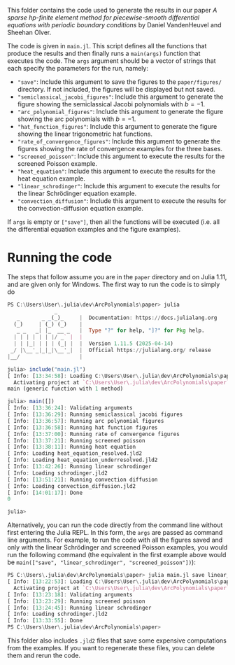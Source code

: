 This folder contains the code used to generate the results in our paper _A sparse $hp$-finite element method for piecewise-smooth differential equations with periodic boundary conditions_ by Daniel VandenHeuvel and Sheehan Olver. 

The code is given in `main.jl`. This script defines all the functions that produce the results and then finally runs a `main(args)` function that executes the code. The `args` argument should be a vector of strings that each specify the parameters for the run, namely:
- `"save"`: Include this argument to save the figures to the `paper/figures/` directory. If not included, the figures will be displayed but not saved.
- `"semiclassical_jacobi_figures"`: Include this argument to generate the figure showing the semiclassical Jacobi polynomials with $b = -1$.
- `"arc_polynomial_figures"`: Include this argument to generate the figure showing the arc polynomials with $b = -1$.
- `"hat_function_figures"`: Include this argument to generate the figure showing the linear trigonometric hat functions.
- `"rate_of_convergence_figures"`: Include this argument to generate the figures showing the rate of convergence examples for the three bases.
- `"screened_poisson"`: Include this argument to execute the results for the screened Poisson example.
- `"heat_equation"`: Include this argument to execute the results for the heat equation example.
- `"linear_schrodinger"`: Include this argument to execute the results for the linear Schrödinger equation example.
- `"convection_diffusion"`: Include this argument to execute the results for the convection-diffusion equation example.

If `args` is empty or `["save"]`, then all the functions will be executed (i.e. all the differential equation examples and the figure examples).

# Running the code

The steps that follow assume you are in the `paper` directory and on Julia 1.11, and are given only for Windows. The first way to run the code is to simply do

```julia
PS C:\Users\User\.julia\dev\ArcPolynomials\paper> julia
               _
   _       _ _(_)_     |  Documentation: https://docs.julialang.org
  (_)     | (_) (_)    |
   _ _   _| |_  __ _   |  Type "?" for help, "]?" for Pkg help.
  | | | | | | |/ _` |  |
  | | |_| | | | (_| |  |  Version 1.11.5 (2025-04-14)
 _/ |\__'_|_|_|\__'_|  |  Official https://julialang.org/ release
|__/                   |

julia> include("main.jl")
[ Info: [13:34:58]: Loading C:\Users\User\.julia\dev\ArcPolynomials\paper\main.jl
  Activating project at `C:\Users\User\.julia\dev\ArcPolynomials\paper`
main (generic function with 1 method)

julia> main([])
[ Info: [13:36:24]: Validating arguments
[ Info: [13:36:29]: Running semiclassical jacobi figures
[ Info: [13:36:57]: Running arc polynomial figures
[ Info: [13:36:58]: Running hat function figures
[ Info: [13:37:00]: Running rate of convergence figures
[ Info: [13:37:21]: Running screened poisson
[ Info: [13:38:11]: Running heat equation
[ Info: Loading heat_equation_resolved.jld2
[ Info: Loading heat_equation_underresolved.jld2
[ Info: [13:42:26]: Running linear schrodinger
[ Info: Loading schrodinger.jld2
[ Info: [13:51:21]: Running convection diffusion
[ Info: Loading convection_diffusion.jld2
[ Info: [14:01:17]: Done
0

julia> 
```

Alternatively, you can run the code directly from the command line without first entering the Julia REPL. In this form, the `args` are passed as command line arguments. For example, to run the code with all the figures saved and only with the linear Schrödinger and screened Poisson examples, you would run the following command (the equivalent in the first example above would be `main(["save", "linear_schrodinger", "screened_poisson"])`):

```julia
PS C:\Users\.julia\dev\ArcPolynomials\paper> julia main.jl save linear_schrodinger screened_poisson
[ Info: [13:22:53]: Loading C:\Users\User\.julia\dev\ArcPolynomials\paper\main.jl
  Activating project at `C:\Users\User\.julia\dev\ArcPolynomials\paper`
[ Info: [13:23:18]: Validating arguments
[ Info: [13:23:29]: Running screened poisson
[ Info: [13:24:45]: Running linear schrodinger
[ Info: Loading schrodinger.jld2
[ Info: [13:33:55]: Done
PS C:\Users\User\.julia\dev\ArcPolynomials\paper> 
```

This folder also includes `.jld2` files that save some expensive computations from the examples. If you want to regenerate these files, you can delete them and rerun the code.